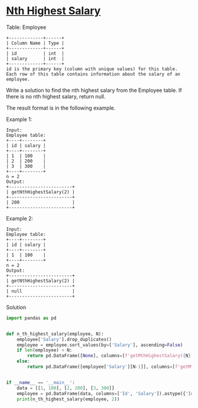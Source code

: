 # [Nth Highest Salary](https://leetcode.com/problems/nth-highest-salary/description/?envType=list&envId=e8vku1ke)

Table: Employee
```
+-------------+------+
| Column Name | Type |
+-------------+------+
| id          | int  |
| salary      | int  |
+-------------+------+
id is the primary key (column with unique values) for this table.
Each row of this table contains information about the salary of an employee.
```

Write a solution to find the nth highest salary from the Employee table. If there is no nth highest salary, return null.

The result format is in the following example.

Example 1:
```
Input: 
Employee table:
+----+--------+
| id | salary |
+----+--------+
| 1  | 100    |
| 2  | 200    |
| 3  | 300    |
+----+--------+
n = 2
Output: 
+------------------------+
| getNthHighestSalary(2) |
+------------------------+
| 200                    |
+------------------------+
```
Example 2:
```
Input: 
Employee table:
+----+--------+
| id | salary |
+----+--------+
| 1  | 100    |
+----+--------+
n = 2
Output: 
+------------------------+
| getNthHighestSalary(2) |
+------------------------+
| null                   |
+------------------------+
```
Solution
```python
import pandas as pd


def n_th_highest_salary(employee, N):
    employee['Salary'].drop_duplicates()
    employee = employee.sort_values(by=['Salary'], ascending=False)
    if len(employee) < N:
        return pd.DataFrame([None], columns=[f'getMthHighestSalary({N})'])
    else:
        return pd.DataFrame([employee['Salary'][N-1]], columns=[f'getMthHighestSalary({N})'])


if __name__ == '__main__':
    data = [[1, 100], [2, 200], [3, 300]]
    employee = pd.DataFrame(data, columns=['Id', 'Salary']).astype({'Id': 'Int64', 'Salary': 'Int64'})
    print(n_th_highest_salary(employee, 2))
```